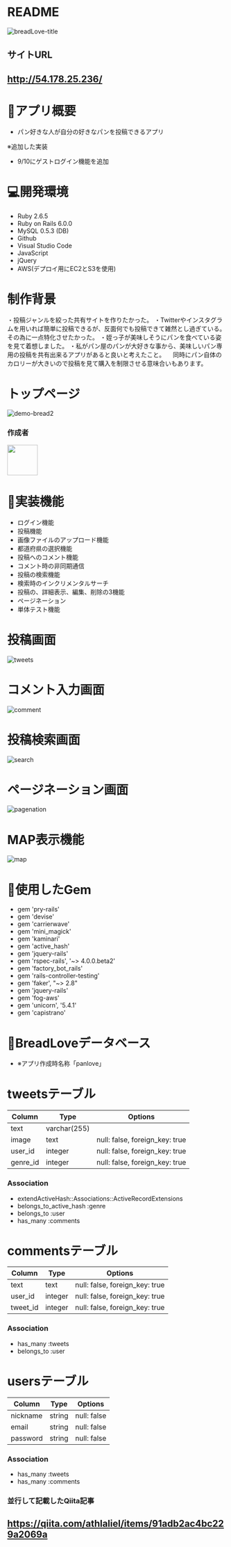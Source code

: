 # README

![breadLove-title](https://user-images.githubusercontent.com/66309248/88990498-11882680-d319-11ea-9250-1df3fa9f08bc.jpeg)

## サイトURL
## http://54.178.25.236/

# 🍞アプリ概要
- パン好きな人が自分の好きなパンを投稿できるアプリ

※追加した実装
- 9/10にゲストログイン機能を追加


# 💻開発環境

- Ruby 2.6.5
- Ruby on Rails 6.0.0
- MySQL 0.5.3 (DB)
- Github
- Visual Studio Code
- JavaScript
- jQuery
- AWS(デプロイ用にEC2とS3を使用)

# 制作背景
・投稿ジャンルを絞った共有サイトを作りたかった。
・Twitterやインスタグラムを用いれば簡単に投稿できるが、反面何でも投稿できて雑然とし過ぎている。その為に一点特化させたかった。
・姪っ子が美味しそうにパンを食べている姿を見て着想しました。
・私がパン屋のパンが大好きな事から、美味しいパン専用の投稿を共有出来るアプリがあると良いと考えたこと。
　同時にパン自体のカロリーが大きいので投稿を見て購入を制限させる意味合いもあります。

# トップページ

![demo-bread2](https://user-images.githubusercontent.com/66309248/89150392-69cd5b80-d599-11ea-9cfa-d8afcca378ad.gif)

### 作成者

<b><a><a href="https://github.com/athlaliel"><img src="https://avatars1.githubusercontent.com/u/66309248" width="70px;" /></a></b>

# 🥖実装機能
- ログイン機能
- 投稿機能
- 画像ファイルのアップロード機能
- 都道府県の選択機能
- 投稿へのコメント機能
- コメント時の非同期通信
- 投稿の検索機能
- 検索時のインクリメンタルサーチ
- 投稿の、詳細表示、編集、削除の3機能
- ページネーション
- 単体テスト機能

# 投稿画面

![tweets](https://user-images.githubusercontent.com/66309248/88993835-f8d03e80-d321-11ea-8e3e-61f676a1f0a2.gif)

# コメント入力画面

![comment](https://user-images.githubusercontent.com/66309248/88995692-4babf500-d326-11ea-987a-4f80c9c7b2a8.gif)

# 投稿検索画面

![search](https://user-images.githubusercontent.com/66309248/88995748-70a06800-d326-11ea-9e86-bca99362815d.gif)

# ページネーション画面

![pagenation](https://user-images.githubusercontent.com/66309248/88995713-5cf50180-d326-11ea-97d0-23d78bf1ec01.gif)

# MAP表示機能

![map](https://user-images.githubusercontent.com/66309248/89151174-4c00f600-d59b-11ea-98a3-8ad297838d7b.gif)

# 🥐使用したGem
- gem 'pry-rails'
- gem 'devise'
- gem 'carrierwave'
- gem 'mini_magick'
- gem 'kaminari'
- gem 'active_hash'
- gem 'jquery-rails'
- gem 'rspec-rails', '~> 4.0.0.beta2'
- gem 'factory_bot_rails'
- gem 'rails-controller-testing'
- gem 'faker', "~> 2.8"
- gem 'jquery-rails'
- gem 'fog-aws'
- gem 'unicorn', '5.4.1'
- gem 'capistrano'

# 🥯BreadLoveデータベース
- ※アプリ作成時名称「panlove」

# tweetsテーブル
|Column|Type|Options|
|------|----|-------|
|text|varchar(255)
|image|text|null: false, foreign_key: true|
|user_id|integer|null: false, foreign_key: true|
|genre_id|integer|null: false, foreign_key: true|

### Association
- extendActiveHash::Associations::ActiveRecordExtensions
- belongs_to_active_hash :genre
- belongs_to :user
- has_many :comments

# commentsテーブル
|Column|Type|Options|
|------|----|-------|
|text|text|null: false, foreign_key: true|
|user_id |integer|null: false, foreign_key: true|
|tweet_id|integer|null: false, foreign_key: true|

### Association
- has_many :tweets
- belongs_to :user


# usersテーブル
|Column|Type|Options|
|------|----|-------|
|nickname|string|null: false
|email |string|null: false
|password|string|null: false

### Association
- has_many :tweets 
- has_many :comments

### 並行して記載したQiita記事
## https://qiita.com/athlaliel/items/91adb2ac4bc229a2069a
